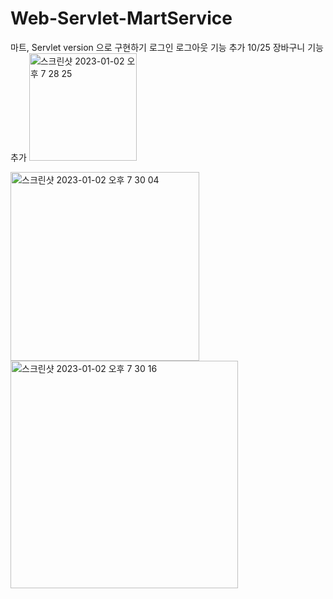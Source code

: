 # Web-Servlet-MartService
마트, Servlet version 으로 구현하기
로그인 로그아웃 기능 추가
10/25 장바구니 기능 추가
<img width="172" alt="스크린샷 2023-01-02 오후 7 28 25" src="https://user-images.githubusercontent.com/114963418/210220702-19d3fe16-269b-4eb1-9f81-081e4674f8b5.png">

<img width="302" alt="스크린샷 2023-01-02 오후 7 30 04" src="https://user-images.githubusercontent.com/114963418/210220610-5055a554-3fad-4760-88d4-ac4333dc5311.png">
<img width="364" alt="스크린샷 2023-01-02 오후 7 30 16" src="https://user-images.githubusercontent.com/114963418/210220653-1f172e9b-dd8c-4af6-925b-836728d8c24f.png">
